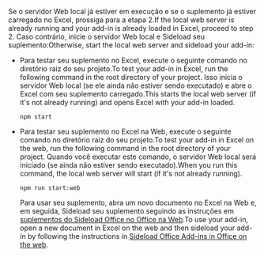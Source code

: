 <span data-ttu-id="3087a-101">Se o servidor Web local já estiver em execução e se o suplemento já estiver carregado no Excel, prossiga para a etapa 2.</span><span class="sxs-lookup"><span data-stu-id="3087a-101">If the local web server is already running and your add-in is already loaded in Excel, proceed to step 2.</span></span> <span data-ttu-id="3087a-102">Caso contrário, inicie o servidor Web local e Sideload seu suplemento:</span><span class="sxs-lookup"><span data-stu-id="3087a-102">Otherwise, start the local web server and sideload your add-in:</span></span> 

- <span data-ttu-id="3087a-103">Para testar seu suplemento no Excel, execute o seguinte comando no diretório raiz do seu projeto.</span><span class="sxs-lookup"><span data-stu-id="3087a-103">To test your add-in in Excel, run the following command in the root directory of your project.</span></span> <span data-ttu-id="3087a-104">Isso inicia o servidor Web local (se ele ainda não estiver sendo executado) e abre o Excel com seu suplemento carregado.</span><span class="sxs-lookup"><span data-stu-id="3087a-104">This starts the local web server (if it's not already running) and opens Excel with your add-in loaded.</span></span>

    ```command&nbsp;line
    npm start
    ```

- <span data-ttu-id="3087a-105">Para testar seu suplemento no Excel na Web, execute o seguinte comando no diretório raiz do seu projeto.</span><span class="sxs-lookup"><span data-stu-id="3087a-105">To test your add-in in Excel on the web, run the following command in the root directory of your project.</span></span> <span data-ttu-id="3087a-106">Quando você executar este comando, o servidor Web local será iniciado (se ainda não estiver sendo executado).</span><span class="sxs-lookup"><span data-stu-id="3087a-106">When you run this command, the local web server will start (if it's not already running).</span></span>

    ```command&nbsp;line
    npm run start:web
    ```

    <span data-ttu-id="3087a-107">Para usar seu suplemento, abra um novo documento no Excel na Web e, em seguida, Sideload seu suplemento seguindo as instruções em [suplementos do Sideload Office no Office na Web](../testing/sideload-office-add-ins-for-testing.md#sideload-an-office-add-in-in-office-on-the-web).</span><span class="sxs-lookup"><span data-stu-id="3087a-107">To use your add-in, open a new document in Excel on the web and then sideload your add-in by following the instructions in [Sideload Office Add-ins in Office on the web](../testing/sideload-office-add-ins-for-testing.md#sideload-an-office-add-in-in-office-on-the-web).</span></span>
